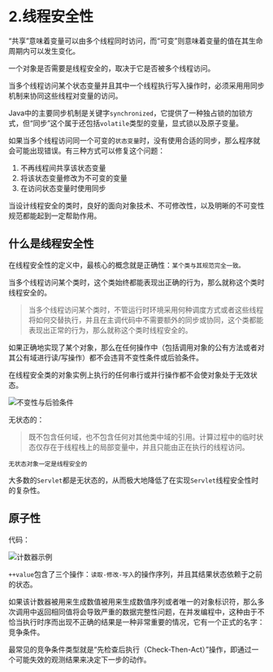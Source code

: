 # 2.线程安全性
“共享”意味着变量可以由多个线程同时访问，而“可变”则意味着变量的值在其生命周期内可以发生变化。

一个对象是否需要是线程安全的，取决于它是否被多个线程访问。

当多个线程访问某个状态变量并且其中一个线程执行写入操作时，必须采用用同步机制来协同这些线程对变量的访问。

Java中的主要同步机制是关键字`synchronized`，它提供了一种独占锁的加锁方式，但“同步”这个属于还包括`volatile`类型的变量，显式锁以及原子变量。


如果当多个线程访问同一个可变的`状态变量`时，没有使用合适的同步，那么程序就会可能出现错误。有三种方式可以修复这个问题：
1. 不再线程间共享该状态变量
2. 将该状态变量修改为不可变的变量
3. 在访问状态变量时使用同步

当设计线程安全的类时，良好的面向对象技术、不可修改性，以及明晰的不可变性规范都能起到一定帮助作用。

## 什么是线程安全性
在线程安全性的定义中，最核心的概念就是正确性：`某个类与其规范完全一致。`

当多个线程访问某个类时，这个类始终都能表现出正确的行为，那么就称这个类时线程安全的。

>当多个线程访问某个类时，不管运行时环境采用何种调度方式或者这些线程将如何交替执行，并且在主调代码中不需要额外的同步或协同，这个类都能表现出正常的行为，那么就称这个类时线程安全的。

如果正确地实现了某个对象，那么在任何操作中（包括调用对象的公有方法或者对其公有域进行读/写操作）都不会违背不变性条件或后验条件。

在线程安全类的对象实例上执行的任何串行或并行操作都不会使对象处于无效状态。

![不变性与后验条件](https://tva3.sinaimg.cn/large/005VwC5mly1g865wzujvaj30pa061tdh.jpg)

无状态的：
>既不包含任何域，也不包含任何对其他类中域的引用。计算过程中的临时状态仅存在于线程栈上的局部变量中，并且只能由正在执行的线程访问。

`无状态对象一定是线程安全的`

大多数的`Servlet`都是无状态的，从而极大地降低了在实现`Servlet`线程安全性时的复杂性。

## 原子性
代码：

![计数器示例](https://tva3.sinaimg.cn/large/005VwC5mly1g866beqfnoj30lb07r75a.jpg)

`++value`包含了三个操作：`读取-修改-写入`的操作序列，并且其结果状态依赖于之前的状态。

如果该计数器被用来生成数值被用来生成数值序列或者唯一的对象标识符，那么多次调用中返回相同值将会导致严重的数据完整性问题，在并发编程中，这种由于不恰当执行时序而出现不正确的结果是一种非常重要的情况，它有一个正式的名字：竞争条件。

最常见的竞争条件类型就是“先检查后执行（Check-Then-Act）”操作，即通过一个可能失效的观测结果来决定下一步的动作。
